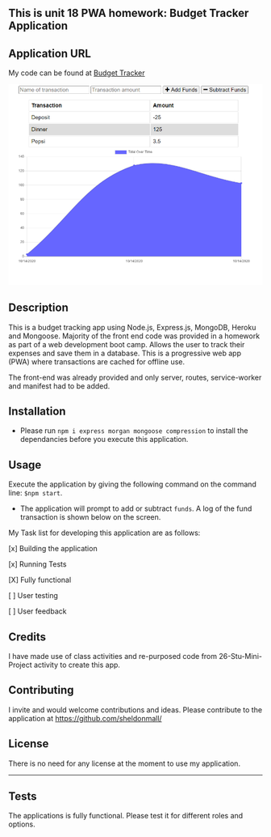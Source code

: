 ## This is unit 18 PWA homework: Budget Tracker Application

## Application URL

My code can be found at [Budget Tracker](https://sheldonmall.github.io/budget-tracker/) 

![Budget Tracker](18-PWA.png)

## Description

This is a budget tracking app using Node.js, Express.js, MongoDB, Heroku and Mongoose. Majority of the front end code was provided in a homework as part of a web development boot camp. Allows the user to track their expenses and save them in a database. This is a progressive web app (PWA) where transactions are cached for offline use. 

The front-end was already provided and only server, routes, service-worker and manifest had to be added.

## Installation

* Please run `npm i express morgan mongoose compression` to install the dependancies before you execute this application.

## Usage 

Execute the application by giving the following command on the command line:
`$npm start`.

* The application will prompt to add or subtract `funds`. A log of the fund transaction is shown below on the screen.

My Task list for developing this application are as follows:

[x] Building the application

[x] Running Tests 

[X] Fully functional

[ ] User testing

[ ] User feedback 

## Credits

I have made use of class activities and re-purposed code from 26-Stu-Mini-Project activity to create this app. 

## Contributing

I invite and would welcome contributions and ideas. Please contribute to the application at https://github.com/sheldonmall/

## License

There is no need for any license at the moment to use my application.

---

## Tests

The applications is fully functional. Please test it for different roles and options.
